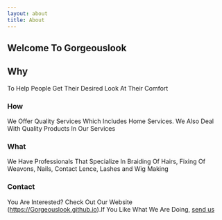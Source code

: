```yaml
---
layout: about
title: About
---
```


## Welcome To Gorgeouslook

## Why
To Help People Get Their Desired Look At Their Comfort

### How
We Offer Quality Services Which Includes Home Services. We Also Deal With Quality Products In Our Services

### What
We Have Professionals That Specialize In Braiding Of Hairs, Fixing Of Weavons, Nails, Contact Lence, Lashes and Wig Making

### Contact
You Are Interested? Check Out Our Website (https://Gorgeouslook.github.io).If You Like What We Are Doing, [send us](https://www.gorgeouslook.com/#contact-form-main)


